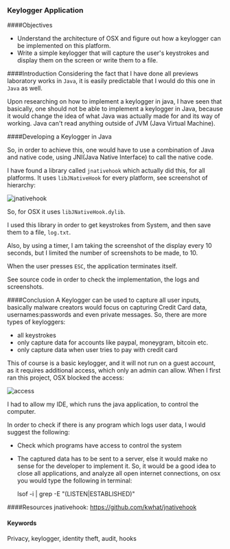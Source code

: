 ### Keylogger Application

####Objectives
  * Understand the architecture of OSX and figure out how a keylogger can be implemented on this platform.
  * Write a simple keylogger that will capture the user's keystrokes and display them on the screen or write them to a file.

####Introduction
Considering the fact that I have done all previews laboratory works in `Java`, 
it is easily predictable that I would do this one in `Java` as well.

Upon researching on how to implement a keylogger in java, I have seen that basically, one should not
 be able to implement a keylogger in Java, because it would change the idea of what Java was actually made for and 
 its way of working. Java can't read anything outside of JVM (Java Virtual Machine).
 
####Developing a Keylogger in Java
  
So, in order to achieve this, one would have to use a combination of Java and native code, using JNI(Java Native Interface)
to call the native code.

I have found a library called `jnativehook` which actually did this, for all platforms. It uses `libJNativeHook` for 
every platform, see screenshot of hierarchy: 

![jnativehook](http://i.imgur.com/8nsfS9Y.png "jnativehook")

So, for OSX it uses `libJNativeHook.dylib`. 

I used this library in order to get keystrokes from System, and then save them to a file, `log.txt`. 

Also, by using a timer, I am taking the screenshot of the display every 10 seconds, but I limited the number of screenshots
to be made, to 10. 

When the user presses `ESC`, the application terminates itself.

See source code in order to check the implementation, the logs and screenshots.
 

####Conclusion
A Keylogger can be used to capture all user inputs, basically malware creators would focus on capturing Credit Card data, 
usernames:passwords and even private messages. So, there are more types of keyloggers:

  * all keystrokes
  * only capture data for accounts like paypal, moneygram, bitcoin etc.
  * only capture data when user tries to pay with credit card
  
This of course is a basic keylogger, and it will not run on a guest account, as it requires additional access, which 
only an admin can allow. When I first ran this project, OSX blocked the access:

![access](http://i.imgur.com/DgGw9RE.png "access")

I had to allow my IDE, which runs the java application, to control the computer. 

In order to check if there is any program which logs user data, I would suggest the following:

   * Check which programs have access to control the system
   * The captured data has to be sent to a server, else it would make no sense for the developer to implement it. So, it would be a good idea to close all applications, and analyze all open internet connections, on osx you would type the following in terminal: 
   
        lsof -i | grep -E "(LISTEN|ESTABLISHED)"
       
       
####Resources
jnativehook: https://github.com/kwhat/jnativehook 


#### Keywords
Privacy, keylogger, identity theft, audit, hooks
